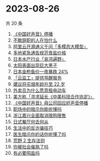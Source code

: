 # 2023-08-26

共 20 条

<!-- BEGIN -->
<!-- 最后更新时间 Sat Aug 26 2023 22:05:19 GMT+0800 (China Standard Time) -->

1. [《中国好声音》停播](https://www.zhihu.com/search?q=%E3%80%8A%E4%B8%AD%E5%9B%BD%E5%A5%BD%E5%A3%B0%E9%9F%B3%E3%80%8B%E5%81%9C%E6%92%AD)
1. [不敢辞职的人在怕什么](https://www.zhihu.com/search?q=%E4%B8%8D%E6%95%A2%E8%BE%9E%E8%81%8C%E7%9A%84%E4%BA%BA%E5%9C%A8%E6%80%95%E4%BB%80%E4%B9%88)
1. [阿里云开源通义千问「多模态大模型」](https://www.zhihu.com/search?q=%E9%98%BF%E9%87%8C%E4%BA%91%E5%BC%80%E6%BA%90%E9%80%9A%E4%B9%89%E5%8D%83%E9%97%AE%E3%80%8C%E5%A4%9A%E6%A8%A1%E6%80%81%E5%A4%A7%E6%A8%A1%E5%9E%8B%E3%80%8D)
1. [多地紧急通告规范食盐价格](https://www.zhihu.com/search?q=%E5%A4%9A%E5%9C%B0%E7%B4%A7%E6%80%A5%E9%80%9A%E5%91%8A%E8%A7%84%E8%8C%83%E9%A3%9F%E7%9B%90%E4%BB%B7%E6%A0%BC)
1. [日本水产行业「哀鸿遍野」](https://www.zhihu.com/search?q=%E6%97%A5%E6%9C%AC%E6%B0%B4%E4%BA%A7%E8%A1%8C%E4%B8%9A%E3%80%8C%E5%93%80%E9%B8%BF%E9%81%8D%E9%87%8E%E3%80%8D)
1. [太阳表面出现巨大黑子](https://www.zhihu.com/search?q=%E5%A4%AA%E9%98%B3%E8%A1%A8%E9%9D%A2%E5%87%BA%E7%8E%B0%E5%B7%A8%E5%A4%A7%E9%BB%91%E5%AD%90)
1. [日本金枪鱼价一夜暴跌 24%](https://www.zhihu.com/search?q=%E6%97%A5%E6%9C%AC%E9%87%91%E6%9E%AA%E9%B1%BC%E4%BB%B7%E4%B8%80%E5%A4%9C%E6%9A%B4%E8%B7%8C%2024%25)
1. [「云监工」提供骂醒服务](https://www.zhihu.com/search?q=%E3%80%8C%E4%BA%91%E7%9B%91%E5%B7%A5%E3%80%8D%E6%8F%90%E4%BE%9B%E9%AA%82%E9%86%92%E6%9C%8D%E5%8A%A1)
1. [建议将买烟年龄升至 22 岁](https://www.zhihu.com/search?q=%E5%BB%BA%E8%AE%AE%E5%B0%86%E4%B9%B0%E7%83%9F%E5%B9%B4%E9%BE%84%E5%8D%87%E8%87%B3%2022%20%E5%B2%81)
1. [外卖员为什么愿意租电动车](https://www.zhihu.com/search?q=%E5%A4%96%E5%8D%96%E5%91%98%E4%B8%BA%E4%BB%80%E4%B9%88%E6%84%BF%E6%84%8F%E7%A7%9F%E7%94%B5%E5%8A%A8%E8%BD%A6)
1. [美方称「寻求延长《中美科技合作协定》」](https://www.zhihu.com/search?q=%09%E7%BE%8E%E6%96%B9%E7%A7%B0%E3%80%8C%E5%AF%BB%E6%B1%82%E5%BB%B6%E9%95%BF%E3%80%8A%E4%B8%AD%E7%BE%8E%E7%A7%91%E6%8A%80%E5%90%88%E4%BD%9C%E5%8D%8F%E5%AE%9A%E3%80%8B%E3%80%8D)
1. [《中国好声音》母公司回应好声音停播](https://www.zhihu.com/search?q=%E3%80%8A%E4%B8%AD%E5%9B%BD%E5%A5%BD%E5%A3%B0%E9%9F%B3%E3%80%8B%E6%AF%8D%E5%85%AC%E5%8F%B8%E5%9B%9E%E5%BA%94%E5%A5%BD%E5%A3%B0%E9%9F%B3%E5%81%9C%E6%92%AD)
1. [职场中的暗示你能听懂吗](https://www.zhihu.com/search?q=%E8%81%8C%E5%9C%BA%E4%B8%AD%E7%9A%84%E6%9A%97%E7%A4%BA%E4%BD%A0%E8%83%BD%E5%90%AC%E6%87%82%E5%90%97)
1. [浙江嘉兴全面取消限购限售](https://www.zhihu.com/search?q=%E6%B5%99%E6%B1%9F%E5%98%89%E5%85%B4%E5%85%A8%E9%9D%A2%E5%8F%96%E6%B6%88%E9%99%90%E8%B4%AD%E9%99%90%E5%94%AE)
1. [日式餐厅何去何从](https://www.zhihu.com/search?q=%E6%97%A5%E5%BC%8F%E9%A4%90%E5%8E%85%E4%BD%95%E5%8E%BB%E4%BD%95%E4%BB%8E)
1. [生活中的反诈骗技巧](https://www.zhihu.com/search?q=%E7%94%9F%E6%B4%BB%E4%B8%AD%E7%9A%84%E5%8F%8D%E8%AF%88%E9%AA%97%E6%8A%80%E5%B7%A7)
1. [医生暗示你的话你听懂了吗](https://www.zhihu.com/search?q=%E5%8C%BB%E7%94%9F%E6%9A%97%E7%A4%BA%E4%BD%A0%E7%9A%84%E8%AF%9D%E4%BD%A0%E5%90%AC%E6%87%82%E4%BA%86%E5%90%97)
1. [荒野 2 生存法则](https://www.zhihu.com/search?q=%E8%8D%92%E9%87%8E%202%20%E7%94%9F%E5%AD%98%E6%B3%95%E5%88%99)
1. [你被社会催熟了吗](https://www.zhihu.com/search?q=%E4%BD%A0%E8%A2%AB%E7%A4%BE%E4%BC%9A%E5%82%AC%E7%86%9F%E4%BA%86%E5%90%97)
1. [有必要囤盐吗](https://www.zhihu.com/search?q=%E6%9C%89%E5%BF%85%E8%A6%81%E5%9B%A4%E7%9B%90%E5%90%97)

<!-- END -->
